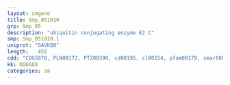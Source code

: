 ```yaml
---
layout: smgene
title: Smp_051010
grp: Smp_05
description: "ubiquitin conjugating enzyme E2 C"
smp: Smp_051010.1
uniprot: "G4VKQ8"
length:   456
cdd: "COG5078, PLN00172, PTZ00390, cd00195, cl00154, pfam00179, smart00212"
kk: K06688
categories: sm
---
```

